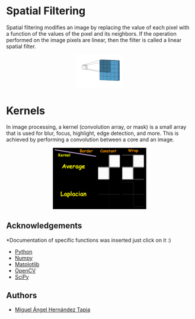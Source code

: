 # Spatial Filtering

Spatial filtering modifies an image by replacing the value of each pixel with a function of the values of the pıxel and its neighbors. If the operation performed on the image pixels are linear, then the filter is called a linear spatial filter.


<p align="center" width="50%">
    <img width="25%" src="convolution.gif">
</p>

# Kernels

In image processing, a kernel (convolution array, or mask) is a small array that is used for blur, focus, highlight, edge detection, and more. This is achieved by performing a convolution between a core and an image.

<p align="center" width="50%">
    <img width="50%" src="bordersandkernels.png">
</p>

## Acknowledgements
*Documentation of specific functions was inserted just click on it :) 
 - [Python](https://www.python.org/)
 - [Numpy](https://numpy.org/doc/stable/reference/generated/numpy.interp.html)
 - [Matplotlib](https://matplotlib.org/stable/api/_as_gen/matplotlib.pyplot.imshow.html)
 - [OpenCV](https://docs.opencv.org/3.4/da/d54/group__imgproc__transform.html#gafbbc470ce83812914a70abfb604f4326)
 - [SciPy](https://pythonguides.com/scipy-convolve/)


## Authors

- [Miguel Ángel Hernández Tapia](https://github.com/MiguelAngel-ht)

